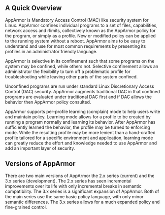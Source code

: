 A Quick Overview
----------------

AppArmor is Mandatory Access Control (MAC) like security system for
Linux. AppArmor confines individual programs to a set of files,
capabilities, network access and rlimits, collectively known as
the AppArmor policy for the program, or simply as a profile. New
or modified policy can be applied to the running system without
a reboot. AppArmor aims to be easy to understand and use for most
common requirements by presenting its profiles in an administrator
friendly language.

AppArmor is selective in its confinement such that some programs on the
system may be confined, while others not. Selective confinement allows
an administrator the flexibility to turn off a problematic profile
for troubleshooting while leaving other parts of the system confined.

Unconfined programs are run under standard Linux Discretionary Access
Control (DAC) security. AppArmor augments traditional DAC in that
confined programs are evaluated under traditional DAC first and if
DAC allows the behavior then AppArmor policy consulted.

AppArmor supports per-profile learning (complain) mode to help users
write and maintain policy. Learning mode allows for a profile to be
created by running a program normally and learning its behavior. After
AppArmor has sufficiently learned the behavior, the profile may
be turned to enforcing mode. While the resulting profile may be
more lenient than a hand-crafted profile tailored for a specific
environment and application, learning mode can greatly reduce the
effort and knowledge needed to use AppArmor and add an important
layer of security.

Versions of AppArmor
--------------------

There are two main versions of AppArmor the 2.x series (current) and
the 3.x series (development). The 2.x series has seen incremental
improvements over its life with only incremental breaks in
semantic compatibility. The 3.x series is a significant expansion of
AppArmor. Both of the main series use the same basic policy language,
with only minor semantic differences. The 3.x series allows for a
much expanded policy and fine-grained control.
